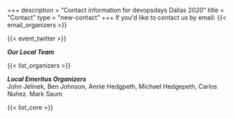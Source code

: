 +++
description = "Contact information for devopsdays Dallas 2020"
title = "Contact"
type = "new-contact"
+++
If you'd like to contact us by email: {{< email_organizers >}}
<br>
<!-- Go to www.addthis.com/dashboard to customize your tools -->
<div class="addthis_horizontal_follow_toolbox"></div>
<!-- Go to www.addthis.com/dashboard to customize your tools -->
<script type="text/javascript" src="//s7.addthis.com/js/300/addthis_widget.js#pubid=ra-5724f5b54cc142a1"></script>
{{< event_twitter >}}


<i>**Our Local Team**</i>

{{< list_organizers >}}

<strong><i>Local Emeritus Organizers</i></strong><br>
John Jelinek, Ben Johnson, Annie Hedgpeth, Michael Hedgepeth, Carlos Nuñez. Mark Saum

{{< list_core >}}
